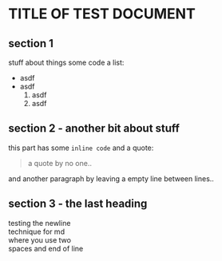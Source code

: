 # TITLE OF TEST DOCUMENT 
## section 1
stuff about things
	some code 
a list:
* asdf
* asdf
	1. asdf
	2. asdf

## section 2 - another bit about stuff
this part has some `inline code`  and a quote:
> a quote 
by no one..

and another paragraph by leaving a empty line between lines..

## section 3 - the last heading 
testing the newline  
technique for md  
where you use two  
spaces and end of line

